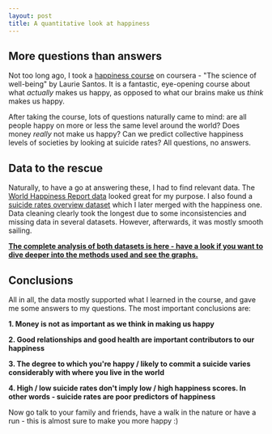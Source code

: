 ```yaml
---
layout: post
title: A quantitative look at happiness
---
```


## More questions than answers
Not too long ago, I took a [happiness course](https://www.coursera.org/learn/the-science-of-well-being) on coursera - "The science of well-being" by Laurie Santos. It is a fantastic, eye-opening course about what *actually* makes us happy, as opposed to what our brains make us *think* makes us happy.

After taking the course, lots of questions naturally came to mind: are all people happy on more or less the same level around the world? Does money *really* not make us happy? Can we predict collective happiness levels of societies by looking at suicide rates? All questions, no answers.

## Data to the rescue
Naturally, to have a go at answering these, I had to find relevant data. The [World Happiness Report data](https://www.kaggle.com/mathurinache/world-happiness-report) looked great for my purpose. I also found a [suicide rates overview dataset](https://www.kaggle.com/russellyates88/suicide-rates-overview-1985-to-2016) which I later merged with the happiness one. Data cleaning clearly took the longest due to some inconsistencies and missing data in several datasets. However, afterwards, it was mostly smooth sailing.

**[The complete analysis of both datasets is here - have a look if you want to dive deeper into the methods used and see the graphs.](https://nbviewer.jupyter.org/github/slazien/happiness_analysis/blob/master/happiness.ipynb)**

## Conclusions
All in all, the data mostly supported what I learned in the course, and gave me some answers to my questions. The most important conclusions are:

**1. Money is not as important as we think in making us happy**

**2. Good relationships and good health are important contributors to our happiness**

**3. The degree to which you're happy / likely to commit a suicide varies considerably with where you live in the world**

**4. High / low suicide rates don't imply low / high happiness scores. In other words - suicide rates are poor predictors of happiness**

Now go talk to your family and friends, have a walk in the nature or have a run - this is almost sure to make you more happy :)
